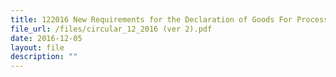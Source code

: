 ```yaml
---
title: 122016 New Requirements for the Declaration of Goods For Processing (GFP)
file_url: /files/circular_12_2016 (ver 2).pdf
date: 2016-12-05
layout: file
description: ""
---
```





